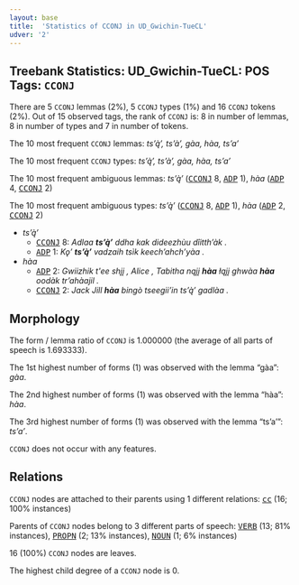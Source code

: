 ```yaml
---
layout: base
title:  'Statistics of CCONJ in UD_Gwichin-TueCL'
udver: '2'
---
```


## Treebank Statistics: UD_Gwichin-TueCL: POS Tags: `CCONJ`

There are 5 `CCONJ` lemmas (2%), 5 `CCONJ` types (1%) and 16 `CCONJ` tokens (2%).
Out of 15 observed tags, the rank of `CCONJ` is: 8 in number of lemmas, 8 in number of types and 7 in number of tokens.

The 10 most frequent `CCONJ` lemmas: <em>ts’ą̀’, ts’à’, gàa, hàa, ts’a’</em>

The 10 most frequent `CCONJ` types:  <em>ts’ą̀’, ts’à’, gàa, hàa, ts’a’</em>

The 10 most frequent ambiguous lemmas: <em>ts’ą̀’</em> (<tt><a href="gwi_tuecl-pos-CCONJ.html">CCONJ</a></tt> 8, <tt><a href="gwi_tuecl-pos-ADP.html">ADP</a></tt> 1), <em>hàa</em> (<tt><a href="gwi_tuecl-pos-ADP.html">ADP</a></tt> 4, <tt><a href="gwi_tuecl-pos-CCONJ.html">CCONJ</a></tt> 2)

The 10 most frequent ambiguous types:  <em>ts’ą̀’</em> (<tt><a href="gwi_tuecl-pos-CCONJ.html">CCONJ</a></tt> 8, <tt><a href="gwi_tuecl-pos-ADP.html">ADP</a></tt> 1), <em>hàa</em> (<tt><a href="gwi_tuecl-pos-ADP.html">ADP</a></tt> 2, <tt><a href="gwi_tuecl-pos-CCONJ.html">CCONJ</a></tt> 2)


* <em>ts’ą̀’</em>
  * <tt><a href="gwi_tuecl-pos-CCONJ.html">CCONJ</a></tt> 8: <em>Adlaa <b>ts’ą̀’</b> ddha kak dideezhùu dîitth’àk .</em>
  * <tt><a href="gwi_tuecl-pos-ADP.html">ADP</a></tt> 1: <em>Kǫ’ <b>ts’ą̀’</b> vadzaih tsìk keech’ahch’yàa .</em>
* <em>hàa</em>
  * <tt><a href="gwi_tuecl-pos-ADP.html">ADP</a></tt> 2: <em>Gwiizhik t'ee shįį , Alice , Tabitha nąįį <b>hàa</b> łąįį ghwàa <b>hàa</b> oodàk tr’ahàajil .</em>
  * <tt><a href="gwi_tuecl-pos-CCONJ.html">CCONJ</a></tt> 2: <em>Jack Jill <b>hàa</b> bingò tseegii’in ts’ą̀’ gadlàa .</em>

## Morphology

The form / lemma ratio of `CCONJ` is 1.000000 (the average of all parts of speech is 1.693333).

The 1st highest number of forms (1) was observed with the lemma “gàa”: <em>gàa</em>.

The 2nd highest number of forms (1) was observed with the lemma “hàa”: <em>hàa</em>.

The 3rd highest number of forms (1) was observed with the lemma “ts’a’”: <em>ts’a’</em>.

`CCONJ` does not occur with any features.


## Relations

`CCONJ` nodes are attached to their parents using 1 different relations: <tt><a href="gwi_tuecl-dep-cc.html">cc</a></tt> (16; 100% instances)

Parents of `CCONJ` nodes belong to 3 different parts of speech: <tt><a href="gwi_tuecl-pos-VERB.html">VERB</a></tt> (13; 81% instances), <tt><a href="gwi_tuecl-pos-PROPN.html">PROPN</a></tt> (2; 13% instances), <tt><a href="gwi_tuecl-pos-NOUN.html">NOUN</a></tt> (1; 6% instances)

16 (100%) `CCONJ` nodes are leaves.

The highest child degree of a `CCONJ` node is 0.

